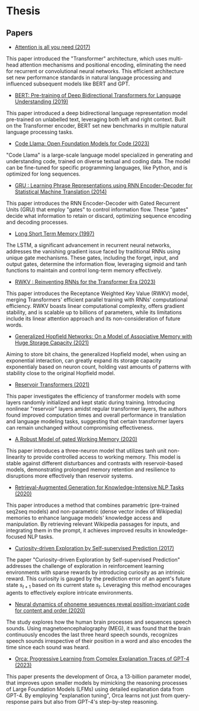 # Thesis

## Papers

- [Attention is all you need (2017)](./papers/summary/Attention%20is%20all%20you%20need%20(2017).md)

This paper introduced the "Transformer" architecture, which uses multi-head attention mechanisms and positional encoding, eliminating the need for recurrent or convolutional neural networks. This efficient architecture set new performance standards in natural language processing and influenced subsequent models like BERT and GPT.

- [BERT: Pre-training of Deep Bidirectional Transformers for Language Understanding (2019)](./papers/summary/BERT%3A%20Pre-training%20of%20Deep%20Bidirectional%20Transformers%20for%20Language%20Understanding%20(2019).md)

This paper introduced a deep bidirectional language representation model pre-trained on unlabelled text, leveraging both left and right context. Built on the Transformer encoder, BERT set new benchmarks in multiple natural language processing tasks.

- [Code Llama: Open Foundation Models for Code (2023)](./papers/summary/Code%20Llama%3A%20Open%20Foundation%20Models%20for%20Code%20(2023).md)

"Code Llama" is a large-scale language model specialized in generating and understanding code, trained on diverse textual and coding data. The model can be fine-tuned for specific programming languages, like Python, and is optimized for long sequences.

- [GRU : Learning Phrase Representations using RNN Encoder–Decoder for Statistical Machine Translation (2014)](./papers/summary/GRU%20%3A%20Learning%20Phrase%20Representations%20using%20RNN%20Encoder%E2%80%93Decoder%20for%20Statistical%20Machine%20Translation%20%282014%29.md)

This paper introduces the RNN Encoder-Decoder with Gated Recurrent Units (GRU) that employ "gates" to control information flow. These "gates" decide what information to retain or discard, optimizing sequence encoding and decoding processes.

- [Long Short Term Memory (1997)](./papers/summary/Long%20Short%20Term%20Memory%20%281997%29.md)

The LSTM, a significant advancement in recurrent neural networks, addresses the vanishing gradient issue faced by traditional RNNs using unique gate mechanisms. These gates, including the forget, input, and output gates, determine the information flow, leveraging sigmoid and tanh functions to maintain and control long-term memory effectively.

- [RWKV : Reinventing RNNs for the Transformer Era (2023)](./papers/summary/RWKV%3A%20Reinventing%20RNNs%20for%20the%20Transformer%20Era%20%282023%29.md)

This paper introduces the Receptance Weighted Key Value (RWKV) model, merging Transformers' efficient parallel training with RNNs' computational efficiency. RWKV boasts linear computational complexity, offers gradient stability, and is scalable up to billions of parameters, while its limitations include its linear attention approach and its non-consideration of future words.

- [Generalized Hopfield Networks: On a Model of Associative Memory with Huge Storage Capacity (2021)](./papers/summary/Generalized%20Hopfield%20Networks:%20On%20a%20Model%20of%20Associative%20Memory%20with%20Huge%20Storage%20Capacity%20(2017).md)

Aiming to store bit chains, the generalized Hopfield model, when using an exponential interaction, can greatly expand its storage capacity exponentialy based on neuron count, holding vast amounts of patterns with stability close to the original Hopfield model.

- [Reservoir Transformers (2021)](./papers/summary/Reservoir%20Transformers%20(2021).md)

This paper investigates the efficiency of transformer models with some layers randomly initialized and kept static during training. Introducing nonlinear "reservoir" layers amidst regular transformer layers, the authors found improved computation times and overall performance in translation and language modeling tasks, suggesting that certain transformer layers can remain unchanged without compromising effectiveness.

- [A Robust Model of gated Working Memory (2020)](./papers/summary/A%20Robust%20Model%20of%20gated%20Working%20Memory%20(2020).md)

This paper introduces a three-neuron model that utilizes tanh unit non-linearity to provide controlled access to working memory. This model is stable against different disturbances and contrasts with reservoir-based models, demonstrating prolonged memory retention and resilience to disruptions more effectively than reservoir systems.

- [Retrieval-Augmented Generation for Knowledge-Intensive NLP Tasks (2020)](./papers/summary/Retrieval-Augmented%20Generation%20for%20Knowledge-Intensive%20NLP%20Tasks%20(2021).md)

This paper introduces a method that combines parametric (pre-trained seq2seq models) and non-parametric (dense vector index of Wikipedia) memories to enhance language models' knowledge access and manipulation. By retrieving relevant Wikipedia passages for inputs, and integrating them in the prompt, it achieves improved results in knowledge-focused NLP tasks.

- [Curiosity-driven Exploration by Self-supervised Prediction (2017)](./papers/summary/Curiosity-driven%20Exploration%20by%20Self-supervised%20Prediction%20(2017).md)

The paper "Curiosity-driven Exploration by Self-supervised Prediction" addresses the challenge of exploration in reinforcement learning environments with sparse rewards by introducing curiosity as an intrinsic reward. This curiosity is gauged by the prediction error of an agent's future state $s_{t+1}$ based on its current state $s_t$. Leveraging this method encourages agents to effectively explore intricate environments.

- [Neural dynamics of phoneme sequences reveal position-invariant code for content and order (2020)](./papers/summary/Neural%20dynamics%20of%20phoneme%20sequences%20reveal%20position-invariant%20code%20for%20content%20and%20order%20(2020).md)

The study explores how the human brain processes and sequences speech sounds. Using magnetoencephalography (MEG), it was found that the brain continuously encodes the last three heard speech sounds, recognizes speech sounds irrespective of their position in a word and also encodes the time since each sound was heard.

- [Orca: Progressive Learning from Complex Explanation Traces of GPT-4 (2023)](./papers/summary/Orca%20Progressive%20Learning%20from%20Complex%20Explanation%20Traces%20of%20GPT-4%20(2023).md)

This paper presents the development of Orca, a 13-billion parameter model, that improves upon smaller models by mimicking the reasoning processes of Large Foundation Models (LFMs) using detailed explanation data from GPT-4. By employing "explanation tuning", Orca learns not just from query-response pairs but also from GPT-4's step-by-step reasoning.